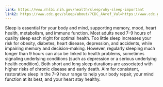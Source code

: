 ```yaml
---
link: https://www.nhlbi.nih.gov/health/sleep/why-sleep-important
link2: https://www.cdc.gov/sleep/about/?CDC_AAref_Val=https://www.cdc.gov/sleep/about_sleep/index.html
---
```


Sleep is essential for your body and mind, supporting memory, mood, heart health, metabolism, and immune function.
Most adults need 7–9 hours of quality sleep each night for optimal health.
Too little sleep increases your risk for obesity, diabetes, heart disease, depression, and accidents, while impairing memory and decision-making.
However, regularly sleeping much longer than 9 hours can also be linked to health problems, sometimes signaling underlying conditions (such as depression or a serious underlying health condition).
Both short and long sleep durations are associated with higher risks of chronic disease and early death.
Aim for consistent, restorative sleep in the 7–9 hour range to help your body repair, your mind function at its best, and your heart stay healthy.
